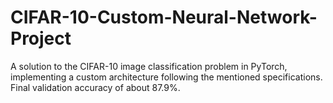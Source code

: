 # CIFAR-10-Custom-Neural-Network-Project
A solution to the CIFAR-10 image classification problem in PyTorch, implementing a custom architecture following the mentioned specifications. Final validation accuracy of about 87.9%.
